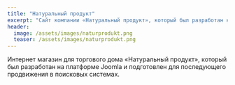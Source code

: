 ```yaml
---
title: "Натуральный продукт"
excerpt: "Сайт компании «Натуральный продукт», который был разработан на платформе Joomla и подготовлен для последующего продвижения в поисковых системах."
header:
  image: /assets/images/naturprodukt.png
  teaser: /assets/images/naturprodukt.png
---
```


Интернет магазин для торгового дома «Натуральный продукт», который был разработан на платформе Joomla и подготовлен для последующего продвижения в поисковых системах.
